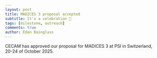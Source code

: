 ```yaml
---
layout: post
title: MADICES 3 proposal accepted
subtitle: It's a celebration 🎉
tags: [milestone, outreach]
comments: true
author: Edan Bainglass
---
```


CECAM has approved our proposal for MADICES 3 at PSI in Switzerland, 20-24 of October 2025.
